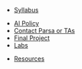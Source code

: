 - [Syllabus](syllabus)
<!-- - [Schedule](schedule) -->
- [AI Policy](ai-policy)
- [Contact Parsa or TAs](teaching-team)
- [Final Project](project) 
- [Labs](labs)
<!-- - [Midterm](midterm) -->
- [Resources](resources)
